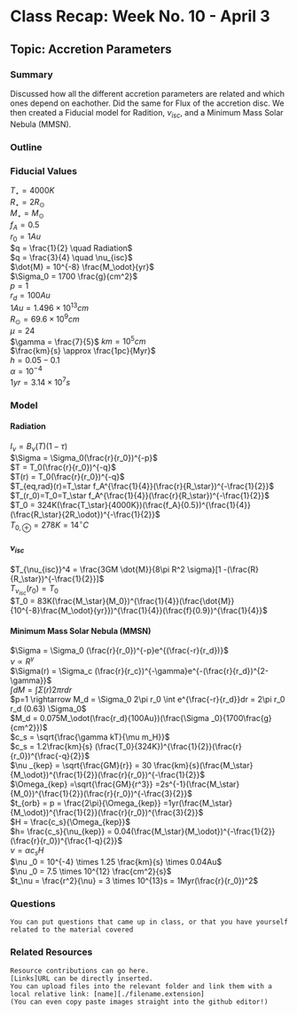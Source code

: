 
# Class Recap: Week No. 10 - April 3
## Topic: Accretion Parameters

### Summary
Discussed how all the different accretion parameters are related and which ones depend on eachother. Did the same for Flux of the accretion disc. We then created a Fiducial model for Radition, $\nu_{isc}$, and a Minimum Mass Solar Nebula (MMSN).

### Outline 
### Fiducial Values
$T_\star = 4000K$ \
$R_\star = 2 R_\odot$ \
$M_\star = M_\odot$ \
$f_A = 0.5$ \
$r_0 = 1 Au$ \
$q = \frac{1}{2} \quad Radiation$ \
$q = \frac{3}{4} \quad  \nu_{isc}$ \
$\dot{M} = 10^{-8} \frac{M_\odot}{yr}$ \
$\Sigma_0 = 1700 \frac{g}{cm^2}$ \
$p = 1$ \
$r_d = 100 Au$ \
$1 Au = 1.496 \times 10^{13} cm$ \
$R_\odot = 69.6 \times 10^9 cm$ \
$\mu =24$ \
$\gamma = \frac{7}{5}$
$km = 10^5 cm$ \
$\frac{km}{s} \approx \frac{1pc}{Myr}$ \
$h = 0.05 - 0.1$ \
$\alpha = 10^{-4}$ \
$1yr = 3.14 \times 10^7 s$ 

### Model
#### Radiation
$I_\nu = B_\nu(T)(1-\tau)$ \
$\Sigma = \Sigma_0(\frac{r}{r_0})^{-p}$ \
$T = T_0(\frac{r}{r_0})^{-q}$ \
$T(r) = T_0(\frac{r}{r_0})^{-q}$ \
$T_{eq,rad}(r)=T_\star f_A^{\frac{1}{4}}(\frac{r}{R_\star})^{-\frac{1}{2}}$ \
$T_(r_0)=T_0=T_\star f_A^{\frac{1}{4}}(\frac{r}{R_\star})^{-\frac{1}{2}}$ \
$T_0 = 324K(\frac{T_\star}{4000K})(\frac{f_A}{0.5})^{\frac{1}{4}}(\frac{R_\star}{2R_\odot})^{-\frac{1}{2}}$ \
$T_{0,\oplus} = 278K = 14^\circ C$

#### $\nu_{isc}$

$T_{\nu_{isc}}^4 = \frac{3GM \dot{M}}{8\pi R^2 \sigma}[1 -(\frac{R}{R_\star})^{-\frac{1}{2}}]$ \
$T_{\nu_{isc}}(r_0) = T_0$ \
$T_0 = 83K(\frac{M_\star}{M_0})^{\frac{1}{4}}(\frac{\dot{M}}{10^{-8}\frac{M_\odot}{yr}})^{\frac{1}{4}}(\frac{f}{0.9})^{\frac{1}{4}}$

#### Minimum Mass Solar Nebula (MMSN)
$\Sigma = \Sigma_0 (\frac{r}{r_0})^{-p}e^{(\frac{-r}{r_d})}$ \
$\nu  \propto R^\gamma$ \
$\Sigma(r) = \Sigma_c (\frac{r}{r_c})^{-\gamma}e^{-(\frac{r}{r_d})^{2-\gamma}}$ \
$\int dM = \int \Sigma (r)2\pi rdr$ \
$p=1 \rightarrow M_d = \Sigma_0 2\pi r_0 \int e^{\frac{-r}{r_d}}dr = 2\pi r_0 r_d (0.63) \Sigma_0$ \
$M_d = 0.075M_\odot(\frac{r_d}{100Au})(\frac{\Sigma _0}{1700\frac{g}{cm^2}})$ \
$c_s = \sqrt{\frac{\gamma kT}{\mu m_H}}$ \
$c_s = 1.2\frac{km}{s} (\frac{T_0}{324K})^{\frac{1}{2}}(\frac{r}{r_0})^{\frac{-q}{2}}$ \
$\nu _{kep} = \sqrt{\frac{GM}{r}} = 30 \frac{km}{s}(\frac{M_\star}{M_\odot})^{\frac{1}{2}}(\frac{r}{r_0})^{-\frac{1}{2}}$ \
$\Omega_{kep} =\sqrt{\frac{GM}{r^3}} =2s^{-1}(\frac{M_\star}{M_0})^{\frac{1}{2}}(\frac{r}{r_0})^{-\frac{3}{2}}$ \
$t_{orb} = p = \frac{2\pi}{\Omega_{kep}} =1yr(\frac{M_\star}{M_\odot})^{\frac{1}{2}}(\frac{r}{r_0})^{\frac{3}{2}}$ \
$H = \frac{c_s}{\Omega_{kep}}$\
$h= \frac{c_s}{\nu_{kep}} = 0.04(\frac{M_\star}{M_\odot})^{-\frac{1}{2}}(\frac{r}{r_0})^{\frac{1-q}{2}}$ \
$\nu = \alpha c_s H$ \
$\nu _0 = 10^{-4} \times 1.25 \frac{km}{s} \times 0.04Au$ \
$\nu _0 = 7.5 \times 10^{12} \frac{cm^2}{s}$ \
$t_\nu = \frac{r^2}{\nu} = 3 \times 10^{13}s = 1Myr(\frac{r}{r_0})^2$

### Questions 
```
You can put questions that came up in class, or that you have yourself related to the material covered
```

### Related Resources
```
Resource contributions can go here.  
[Links]URL can be directly inserted.
You can upload files into the relevant folder and link them with a local relative link: [name][./filename.extension]
(You can even copy paste images straight into the github editor!)
```

